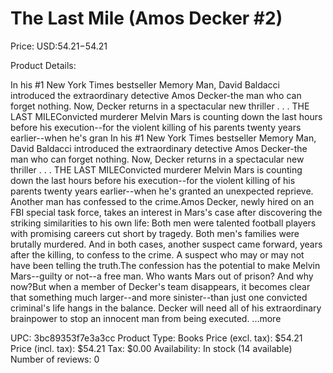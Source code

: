 # The Last Mile (Amos Decker #2)

Price: USD:$54.21-$54.21

Product Details:

In his #1 New York Times bestseller Memory Man, David Baldacci introduced the extraordinary detective Amos Decker-the man who can forget nothing. Now, Decker returns in a spectacular new thriller . . . THE LAST MILEConvicted murderer Melvin Mars is counting down the last hours before his execution--for the violent killing of his parents twenty years earlier--when he's gran In his #1 New York Times bestseller Memory Man, David Baldacci introduced the extraordinary detective Amos Decker-the man who can forget nothing. Now, Decker returns in a spectacular new thriller . . . THE LAST MILEConvicted murderer Melvin Mars is counting down the last hours before his execution--for the violent killing of his parents twenty years earlier--when he's granted an unexpected reprieve. Another man has confessed to the crime.Amos Decker, newly hired on an FBI special task force, takes an interest in Mars's case after discovering the striking similarities to his own life: Both men were talented football players with promising careers cut short by tragedy. Both men's families were brutally murdered. And in both cases, another suspect came forward, years after the killing, to confess to the crime. A suspect who may or may not have been telling the truth.The confession has the potential to make Melvin Mars--guilty or not--a free man. Who wants Mars out of prison? And why now?But when a member of Decker's team disappears, it becomes clear that something much larger--and more sinister--than just one convicted criminal's life hangs in the balance. Decker will need all of his extraordinary brainpower to stop an innocent man from being executed. ...more

UPC: 3bc89353f7e3a3cc
Product Type: Books
Price (excl. tax): $54.21
Price (incl. tax): $54.21
Tax: $0.00
Availability: In stock (14 available)
Number of reviews: 0